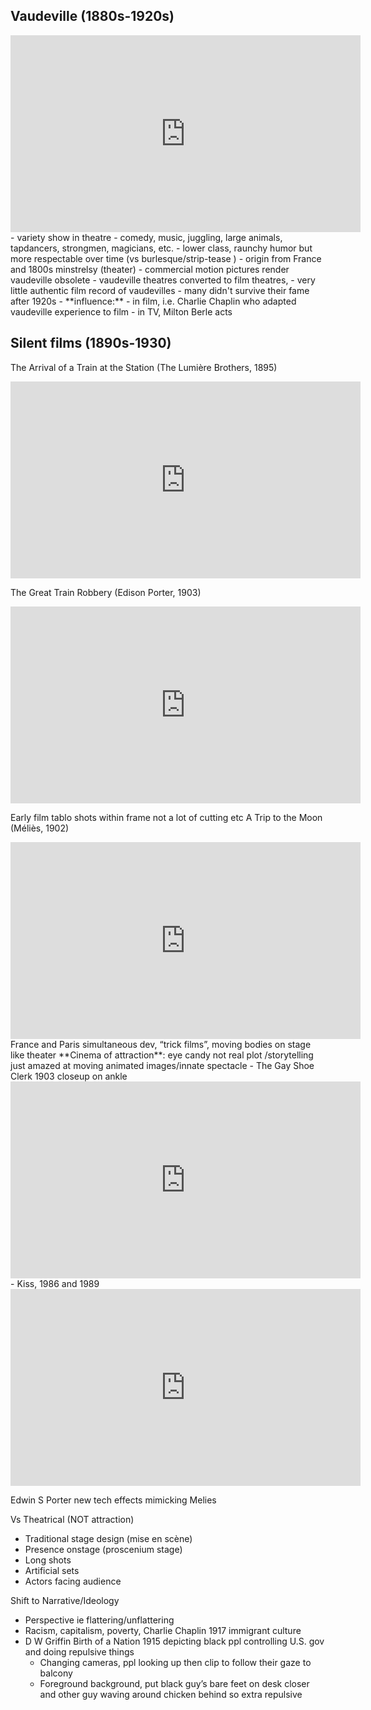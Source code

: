 ## Vaudeville (1880s-1920s)

<iframe width="560" height="315" src="https://www.youtube.com/embed/fwK1VR50drk?si=_swF9Ml2F-86daTO" title="YouTube video player" frameborder="0" allow="accelerometer; autoplay; clipboard-write; encrypted-media; gyroscope; picture-in-picture; web-share" referrerpolicy="strict-origin-when-cross-origin" allowfullscreen></iframe>
- variety show in theatre
- comedy, music, juggling, large animals, tapdancers, strongmen, magicians, etc.
- lower class, raunchy humor but more respectable over time (vs burlesque/strip-tease )
- origin from France and 1800s minstrelsy (theater)
- commercial motion pictures render vaudeville obsolete
	- vaudeville theatres converted to film theatres,
	- very little authentic film record of vaudevilles
	- many didn't survive their fame after 1920s
- **influence:** 
	- in film, i.e. Charlie Chaplin who adapted vaudeville experience to film
	- in TV, Milton Berle acts

## Silent films (1890s-1930)
The Arrival of a Train at the Station (The Lumière Brothers, 1895)
<iframe width="560" height="315" src="https://www.youtube.com/embed/1FAj9fJQRZA?si=Zh5G_5Qz6QYQQlPa" title="YouTube video player" frameborder="0" allow="accelerometer; autoplay; clipboard-write; encrypted-media; gyroscope; picture-in-picture; web-share" referrerpolicy="strict-origin-when-cross-origin" allowfullscreen></iframe>

The Great Train Robbery (Edison Porter, 1903)
<iframe width="560" height="315" src="https://www.youtube.com/embed/zuto7qWrplc?si=0siKpmPrU9b2sUOq" title="YouTube video player" frameborder="0" allow="accelerometer; autoplay; clipboard-write; encrypted-media; gyroscope; picture-in-picture; web-share" referrerpolicy="strict-origin-when-cross-origin" allowfullscreen></iframe>

Early film tablo shots within frame not a lot of cutting etc 
A Trip to the Moon (Méliès, 1902)
<iframe width="560" height="315" src="https://www.youtube.com/embed/ZNAHcMMOHE8?si=WsNnwpjSmf91Mslm" title="YouTube video player" frameborder="0" allow="accelerometer; autoplay; clipboard-write; encrypted-media; gyroscope; picture-in-picture; web-share" referrerpolicy="strict-origin-when-cross-origin" allowfullscreen></iframe>
France and Paris simultaneous dev, “trick films”, moving bodies on stage like theater 
**Cinema of attraction**: eye candy not real plot /storytelling just amazed at moving animated images/innate spectacle
- The Gay Shoe Clerk 1903 closeup on ankle
<iframe width="560" height="315" src="https://www.youtube.com/embed/0Xy6t3guNCU?si=sjXgqe3pElBVSS3-&amp;start=38" title="YouTube video player" frameborder="0" allow="accelerometer; autoplay; clipboard-write; encrypted-media; gyroscope; picture-in-picture; web-share" referrerpolicy="strict-origin-when-cross-origin" allowfullscreen></iframe>
- Kiss, 1986 and 1989
	<iframe width="560" height="315" src="https://www.youtube.com/embed/IUyTcpvTPu0?si=K_yUA_66GqWxkv8F" title="YouTube video player" frameborder="0" allow="accelerometer; autoplay; clipboard-write; encrypted-media; gyroscope; picture-in-picture; web-share" referrerpolicy="strict-origin-when-cross-origin" allowfullscreen></iframe>

Edwin S Porter new tech effects mimicking Melies 

Vs Theatrical (NOT attraction)
- Traditional stage design (mise en scène)
- Presence onstage (proscenium stage)
- Long shots
- Artificial sets
- Actors facing audience

Shift to Narrative/Ideology 
- Perspective ie flattering/unflattering 
- Racism, capitalism, poverty, Charlie Chaplin 1917 immigrant culture 
- D W Griffin Birth of a Nation 1915 depicting black ppl controlling U.S. gov and doing repulsive things
	- Changing cameras, ppl looking up then clip to follow their gaze to balcony
	- Foreground background, put black guy’s bare feet on desk closer and other guy waving around chicken behind so extra repulsive


